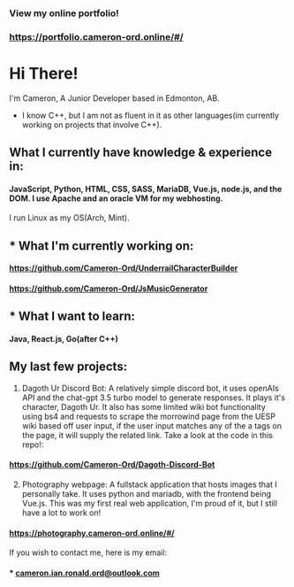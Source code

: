 ### View my online portfolio!
### https://portfolio.cameron-ord.online/#/

# Hi There!
I'm Cameron, A Junior Developer based in Edmonton, AB.

* I know C++, but I am not as fluent in it as other languages(im currently working on projects that involve C++).

## What I currently have knowledge & experience in: 
#### JavaScript, Python, HTML, CSS, SASS, MariaDB, Vue.js, node.js, and the DOM. I use Apache and an oracle VM for my webhosting.

I run Linux as my OS(Arch, Mint).

## * What I'm currently working on:
#### https://github.com/Cameron-Ord/UnderrailCharacterBuilder
#### https://github.com/Cameron-Ord/JsMusicGenerator
  
## * What I want to learn:
#### Java, React.js, Go(after C++)  

## My last few projects:

1. Dagoth Ur Discord Bot: A relatively simple discord bot, it uses openAIs API and the chat-gpt 3.5 turbo model to generate responses. It plays it's character, Dagoth Ur. It also has some limited wiki bot functionality using bs4 and requests to scrape the morrowind page from the UESP wiki based off user input, if the user input matches any of the a tags on the page, it will supply the related link. Take a look at the code in this repo!:

#### https://github.com/Cameron-Ord/Dagoth-Discord-Bot

2. Photography webpage: A fullstack application that hosts images that I personally take. It uses python and mariadb, with the frontend being Vue.js. This was my first real web application, I'm proud of it, but I still have a lot to work on! 

#### https://photography.cameron-ord.online/#/

If you wish to contact me, here is my email: 

#### * cameron.ian.ronald.ord@outlook.com
